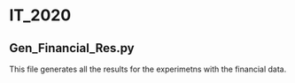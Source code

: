# IT_2020
## Gen_Financial_Res.py
This file generates all the results for the experimetns with the financial data.  
